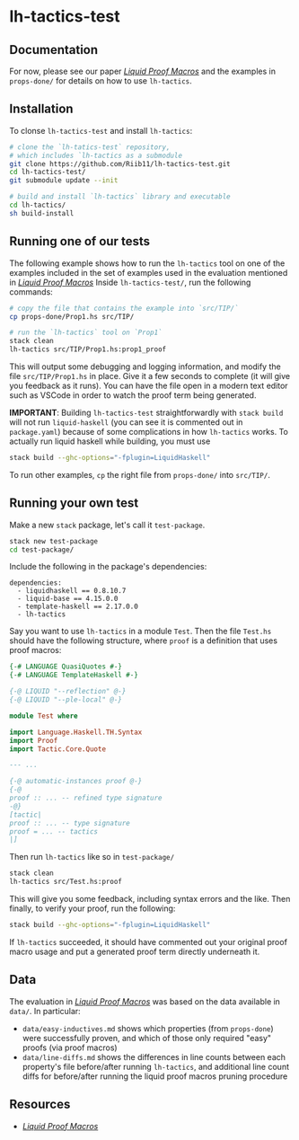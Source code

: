 # lh-tactics-test

## Documentation

For now, please see our paper _[Liquid Proof Macros][liquid-proof-macros]_ and
the examples in `props-done/` for details on how to use `lh-tactics`.

## Installation

To clonse `lh-tactics-test` and install `lh-tactics`:

```sh
# clone the `lh-tatics-test` repository, 
# which includes `lh-tactics as a submodule
git clone https://github.com/Riib11/lh-tactics-test.git
cd lh-tactics-test/
git submodule update --init

# build and install `lh-tactics` library and executable
cd lh-tactics/
sh build-install
```

## Running one of our tests

The following example shows how to run the `lh-tactics` tool on one of the
examples included in the set of examples used in the evaluation mentioned in
_[Liquid Proof Macros][liquid-proof-macros]_ Inside `lh-tactics-test/`, run the
following commands:

```sh
# copy the file that contains the example into `src/TIP/`
cp props-done/Prop1.hs src/TIP/

# run the `lh-tactics` tool on `Prop1`
stack clean
lh-tactics src/TIP/Prop1.hs:prop1_proof
```
This will output some debugging and logging information, and modify the file
`src/TIP/Prop1.hs` in place. Give it a few seconds to complete (it will give you
feedback as it runs). You can have the file open in a modern text editor such as
VSCode in order to watch the proof term being generated.

**IMPORTANT**: Building `lh-tactics-test` straightforwardly with `stack build`
will not run `liquid-haskell` (you can see it is commented out in
`package.yaml`) because of some complications in how `lh-tactics` works. To
actually run liquid haskell while building, you must use

```sh
stack build --ghc-options="-fplugin=LiquidHaskell"
```

To run other examples, `cp` the right file from `props-done/` into `src/TIP/`.

## Running your own test

Make a new `stack` package, let's call it `test-package`.
```sh
stack new test-package
cd test-package/
```
Include the following in the package's dependencies:
```
dependencies:
  - liquidhaskell == 0.8.10.7
  - liquid-base == 4.15.0.0
  - template-haskell == 2.17.0.0
  - lh-tactics
```
Say you want to use `lh-tactics` in a module `Test`. Then the file `Test.hs`
should have the following structure, where `proof` is a definition that uses
proof macros:
```hs
{-# LANGUAGE QuasiQuotes #-}
{-# LANGUAGE TemplateHaskell #-}

{-@ LIQUID "--reflection" @-}
{-@ LIQUID "--ple-local" @-}

module Test where

import Language.Haskell.TH.Syntax
import Proof
import Tactic.Core.Quote

--- ...

{-@ automatic-instances proof @-}
{-@
proof :: ... -- refined type signature
-@}
[tactic|
proof :: ... -- type signature
proof = ... -- tactics
|]
```

Then run `lh-tactics` like so in `test-package/`
```sh
stack clean
lh-tactics src/Test.hs:proof
```
This will give you some feedback, including syntax errors and the like. Then
finally, to verify your proof, run the following:
```sh
stack build --ghc-options="-fplugin=LiquidHaskell"
```
If `lh-tactics` succeeded, it should have commented out your original proof
macro usage and put a generated proof term directly underneath it.

## Data

The evaluation in _[Liquid Proof Macros][liquid-proof-macros]_ was based on the
data available in `data/`. In particular:
- `data/easy-inductives.md` shows which properties (from `props-done`) were
  successfully proven, and which of those only required "easy" proofs (via proof
  macros)
- `data/line-diffs.md` shows the differences in line counts between each
  property's file before/after running `lh-tactics`, and additional line
  count diffs for before/after running the liquid proof macros pruning procedure

## Resources

- _[Liquid Proof Macros][liquid-proof-macros]_

[liquid-proof-macros]: https://www.conference-publishing.com/download.php?Event=ICFPWS22HASKELLMAIN&Paper=e31f37ddb4671b0283a52fa225590e&Version=final